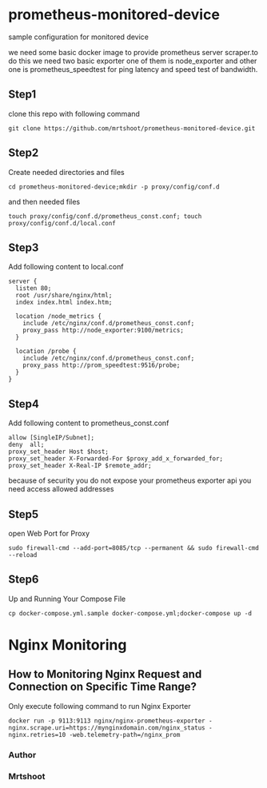 # prometheus-monitored-device
sample configuration for monitored device

we need some basic docker image to provide prometheus server scraper.to do this we need two basic exporter one of them is node_exporter and other one is prometheus_speedtest for ping latency and speed test of bandwidth.

## Step1
clone this repo with following command

```
git clone https://github.com/mrtshoot/prometheus-monitored-device.git
```

## Step2
Create needed directories and files
```
cd prometheus-monitored-device;mkdir -p proxy/config/conf.d
```
and then needed files
```
touch proxy/config/conf.d/prometheus_const.conf; touch proxy/config/conf.d/local.conf
```
 
## Step3
Add following content to local.conf

```
server {
  listen 80;
  root /usr/share/nginx/html;
  index index.html index.htm;

  location /node_metrics {
    include /etc/nginx/conf.d/prometheus_const.conf;
    proxy_pass http://node_exporter:9100/metrics;
  }

  location /probe {
    include /etc/nginx/conf.d/prometheus_const.conf;
    proxy_pass http://prom_speedtest:9516/probe;
  }
}
```

## Step4
Add following content to prometheus_const.conf

```
allow [SingleIP/Subnet];
deny  all;
proxy_set_header Host $host;
proxy_set_header X-Forwarded-For $proxy_add_x_forwarded_for;
proxy_set_header X-Real-IP $remote_addr;
```

because of security you do not expose your prometheus exporter api you need access allowed addresses

## Step5
open Web Port for Proxy

```
sudo firewall-cmd --add-port=8085/tcp --permanent && sudo firewall-cmd --reload
```

## Step6
Up and Running Your Compose File

```
cp docker-compose.yml.sample docker-compose.yml;docker-compose up -d
```

# Nginx Monitoring

## How to Monitoring Nginx Request and Connection on Specific Time Range?

Only execute following command to run Nginx Exporter

```
docker run -p 9113:9113 nginx/nginx-prometheus-exporter -nginx.scrape.uri=https://mynginxdomain.com/nginx_status -nginx.retries=10 -web.telemetry-path=/nginx_prom
```

### Author
### Mrtshoot
